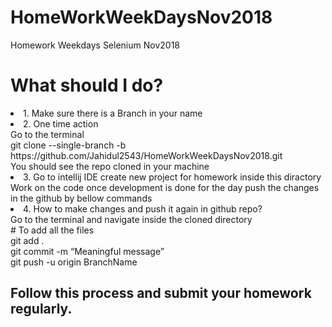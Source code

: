 # HomeWorkWeekDaysNov2018
Homework Weekdays Selenium Nov2018
<h1>What should I do?</h2>
<oi>
  <li>1. Make sure there is a Branch in your name</li>
  <li>2. One time action <br>
      Go to the terminal<br>
      git clone --single-branch -b https://github.com/Jahidul2543/HomeWorkWeekDaysNov2018.git <br>
      You should see the repo cloned in your machine
  </li>
  
  <li> 3. Go to intellij IDE create new project for homework inside this diractory </br>
          Work on the code once development is done for the day push the changes in the github by bellow commands
  </li>
  
  <li>4. How to make changes and push it again in github repo? </br>
    Go to the terminal and navigate inside the cloned directory</br>
    # To add all the files</br>
git add . </br>
git commit -m “Meaningful message” </br>
git push -u origin BranchName </br>
   </li>
 
</ol>

<h2>Follow this process and submit your homework regularly.</h2>

